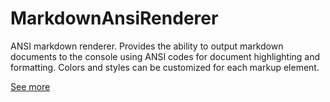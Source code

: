 # MarkdownAnsiRenderer

ANSI markdown renderer.
Provides the ability to output markdown documents to the console using ANSI codes for document highlighting and formatting.
Colors and styles can be customized for each markup element.

[See more](package/README.md)
